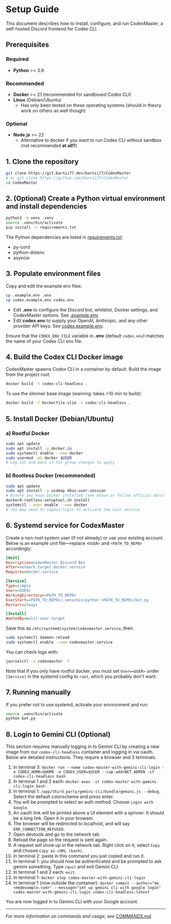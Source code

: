 # Setup Guide

This document describes how to install, configure, and run CodexMaster, a self-hosted Discord frontend for Codex CLI.

## Prerequisites

### Required

- **Python** >= 3.9

### Recommended

- **Docker** >= 21 (recommended for sandboxed Codex CLI)
- **Linux** (Debian/Ubuntu)
    - Has only been tested on these operating systems (should in theory work on others as well though)

### Optional

- **Node.js** >= 22
    - Alternative to docker if you want to run Codex CLI without sandbox (not recommended **at all!!**)

## 1. Clone the repository

```bash
git clone https://git.barnii77.dev/barnii77/CodexMaster
# or git clone https://github.com/barnii77/CodexMaster
cd CodexMaster
```

## 2. (Optional) Create a Python virtual environment and install dependencies

```bash
python3 -m venv .venv
source .venv/bin/activate
pip install -r requirements.txt
```

The Python dependencies are listed in [requirements.txt](../requirements.txt):

- py-cord
- python-dotenv
- asyncio

## 3. Populate environment files

Copy and edit the example env files:

```bash
cp .example.env .env
cp codex.example.env codex.env
```

- Edit **.env** to configure the Discord bot, whitelist, Docker settings, and CodexMaster options. See [.example.env](../.example.env).
- Edit **codex.env** to supply your OpenAI, Anthropic, and any other provider API keys. See [codex.example.env](../codex.example.env).

Ensure that the `CODEX_ENV_FILE` variable in **.env** (default `codex.env`) matches the name of your Codex CLI env file.

## 4. Build the Codex CLI Docker image

CodexMaster spawns Codex CLI in a container by default. Build the image from the project root:

```bash
docker build -t codex-cli-headless .
```

To use the slimmer base image (warning: takes >10 min to build):

```bash
docker build -f Dockerfile.slim -t codex-cli-headless .
```

## 5. Install Docker (Debian/Ubuntu)

### a) Rootful Docker

```bash
sudo apt update
sudo apt install -y docker.io
sudo systemctl enable --now docker
sudo usermod -aG docker $USER
# Log out and back in for group changes to apply
```

### b) Rootless Docker (recommended)

```bash
sudo apt update
sudo apt install -y uidmap dbus-user-session
# Ensure you have Docker installed (see above or follow official docs)
dockerd-rootless-setuptool.sh install
systemctl --user enable --now docker
# You may need to logout/login to activate the user service
```

## 6. Systemd service for CodexMaster

Create a non-root system user (if not already) or use your existing account. Below is an example unit file—replace `<USER>` and `<PATH_TO_REPO>` accordingly:

```ini
[Unit]
Description=CodexMaster Discord Bot
After=network.target docker.service
Requires=docker.service

[Service]
Type=simple
User=<USER>
WorkingDirectory=<PATH_TO_REPO>
ExecStart=<PATH_TO_REPO>/.venv/bin/python <PATH_TO_REPO>/bot.py
Restart=always

[Install]
WantedBy=multi-user.target
```

Save this as `/etc/systemd/system/codexmaster.service`, then:

```bash
sudo systemctl daemon-reload
sudo systemctl enable --now codexmaster.service
```

You can check logs with:

```bash
journalctl -u codexmaster -f
```

Note that if you only have rootful docker, you must set `User=<USER>` under `[Service]` in the systemd config to `root`, which you probably don't want.

## 7. Running manually

If you prefer not to use systemd, activate your environment and run:

```bash
source .venv/bin/activate
python bot.py
```

## 8. Login to Gemini CLI (Optional)

This section requires manually logging in to Gemini CLI by creating a new image from our `codex-cli-headless` container and logging in via oauth.
Below are detailed instructions. They require a browser and 3 terminals.

1. In terminal 3: `docker run --name codex-master-with-gemini-cli-login -e CODEX_HOME=$HOME -e CODEX_USER=$USER --cap-add=NET_ADMIN -it codex-cli-headless bash`
2. In terminal 1 and 2 each: `docker exec -it codex-master-with-gemini-cli-login bash`
3. In terminal 1: `/app/third_party/gemini-cli/bundle/gemini.js --debug`. Select the default colorscheme and press enter.
4. You will be prompted to select an auth method. Choose `Login with Google`.
5. An oauth link will be printed above a UI element with a spinner. It should be a long link. Open it in your browser.
6. The browser will be redirected to localhost, and will say `ERR_CONNECTION_REFUSED`.
7. Open devtools and go to the network tab.
8. Reload the page so the request is sent again.
9. A request will show up in the network tab. Right click on it, select `Copy` and choose `Copy as cURL (bash)`.
10. In terminal 2: paste in this command you just copied and run it.
11. In terminal 1: you should now be authenticated and be prompted to ask gemini something. Type `/quit` and exit Gemini CLI.
12. In terminal 1 and 2 each: `exit`.
13. In terminal 1: `docker stop codex-master-with-gemini-cli-login`
14. In terminal 1 (now outside the container): `docker commit --author="me <me@example.com>" --message="set up gemini cli with google login" codex-master-with-gemini-cli-login codex-cli-headless:latest`

You are now logged in to Gemini CLI with your Google account.

---

*For more information on commands and usage, see [COMMANDS.md](COMMANDS.md).* 
